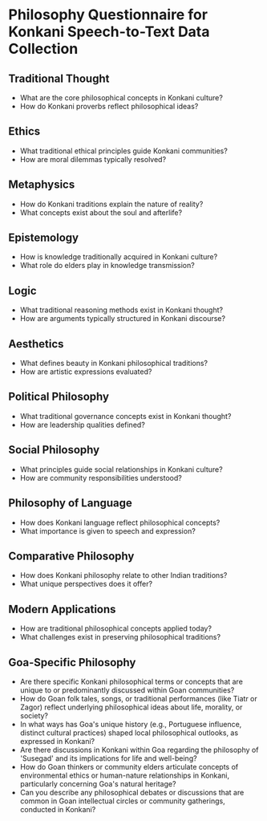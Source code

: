 # Philosophy Questionnaire for Konkani Speech-to-Text Data Collection

## Traditional Thought
- What are the core philosophical concepts in Konkani culture?
- How do Konkani proverbs reflect philosophical ideas?

## Ethics
- What traditional ethical principles guide Konkani communities?
- How are moral dilemmas typically resolved?

## Metaphysics
- How do Konkani traditions explain the nature of reality?
- What concepts exist about the soul and afterlife?

## Epistemology
- How is knowledge traditionally acquired in Konkani culture?
- What role do elders play in knowledge transmission?

## Logic
- What traditional reasoning methods exist in Konkani thought?
- How are arguments typically structured in Konkani discourse?

## Aesthetics
- What defines beauty in Konkani philosophical traditions?
- How are artistic expressions evaluated?

## Political Philosophy
- What traditional governance concepts exist in Konkani thought?
- How are leadership qualities defined?

## Social Philosophy
- What principles guide social relationships in Konkani culture?
- How are community responsibilities understood?

## Philosophy of Language
- How does Konkani language reflect philosophical concepts?
- What importance is given to speech and expression?

## Comparative Philosophy
- How does Konkani philosophy relate to other Indian traditions?
- What unique perspectives does it offer?

## Modern Applications
- How are traditional philosophical concepts applied today?
- What challenges exist in preserving philosophical traditions?

## Goa-Specific Philosophy
- Are there specific Konkani philosophical terms or concepts that are unique to or predominantly discussed within Goan communities?
- How do Goan folk tales, songs, or traditional performances (like Tiatr or Zagor) reflect underlying philosophical ideas about life, morality, or society?
- In what ways has Goa's unique history (e.g., Portuguese influence, distinct cultural practices) shaped local philosophical outlooks, as expressed in Konkani?
- Are there discussions in Konkani within Goa regarding the philosophy of 'Susegad' and its implications for life and well-being?
- How do Goan thinkers or community elders articulate concepts of environmental ethics or human-nature relationships in Konkani, particularly concerning Goa's natural heritage?
- Can you describe any philosophical debates or discussions that are common in Goan intellectual circles or community gatherings, conducted in Konkani?

